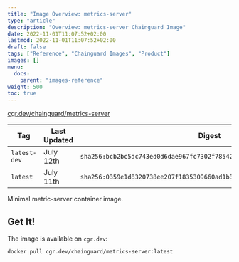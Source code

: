 ```yaml
---
title: "Image Overview: metrics-server"
type: "article"
description: "Overview: metrics-server Chainguard Image"
date: 2022-11-01T11:07:52+02:00
lastmod: 2022-11-01T11:07:52+02:00
draft: false
tags: ["Reference", "Chainguard Images", "Product"]
images: []
menu:
  docs:
    parent: "images-reference"
weight: 500
toc: true
---
```


[cgr.dev/chainguard/metrics-server](https://github.com/chainguard-images/images/tree/main/images/metrics-server)

| Tag          | Last Updated | Digest                                                                    |
|--------------|--------------|---------------------------------------------------------------------------|
| `latest-dev` | July 12th    | `sha256:bcb2bc5dc743ed0d6dae967fc7302f785422bc02f0b2d436bf938c7bc5d8af7a` |
| `latest`     | July 11th    | `sha256:0359e1d8320738ee207f1835309660ad1b33ee0b3e26ca95ec1eded8aaf4d0f9` |



Minimal metric-server container image.

## Get It!

The image is available on `cgr.dev`:

```
docker pull cgr.dev/chainguard/metrics-server:latest
```
